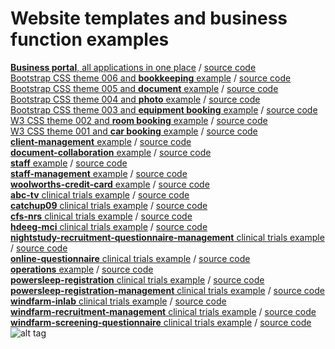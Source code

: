 # Website templates and business function examples

<a href=https://vmiis.github.io/business-portal/index.html><b>Business portal</b>, all applications in one place</a> / <a href=https://github.com/vmiis/business-portal>source code</a>    
<a href=https://vmiis.github.io/template-006/index.html>Bootstrap CSS theme 006 and <b>bookkeeping</b> example</a> / <a href=https://github.com/vmiis/template-006>source code</a>    
<a href=https://vmiis.github.io/template-005/index.html>Bootstrap CSS theme 005 and <b>document</b> example</a> / <a href=https://github.com/vmiis/template-005>source code</a>    
<a href=https://vmiis.github.io/template-004/index.html>Bootstrap CSS theme 004 and <b>photo</b> example</a> / <a href=https://github.com/vmiis/template-004>source code</a>    
<a href=https://vmiis.github.io/template-003/index.html>Bootstrap CSS theme 003 and <b>equipment booking</b> example</a> / <a href=https://github.com/vmiis/template-003>source code</a>    
<a href=https://vmiis.github.io/template-002/index.html>W3 CSS theme 002 and <b>room booking</b> example</a> / <a href=https://github.com/vmiis/template-002>source code</a>    
<a href=https://vmiis.github.io/template-001/index.html>W3 CSS theme 001 and <b>car booking</b> example</a> / <a href=https://github.com/vmiis/template-001>source code</a>  
<a href='https://vmiis.github.io/client-management/index.html'><b>client-management</b> example</a> / <a href=https://github.com/vmiis/client-management>source code</a>  
<a href='https://vmiis.github.io/document-collaboration/index.html'><b>document-collaboration</b> example</a> / <a href=https://github.com/vmiis/document-collaboration>source code</a>  
<a href='https://vmiis.github.io/staff/index.html'><b>staff</b> example</a> / <a href=https://github.com/vmiis/staff>source code</a>  
<a href='https://vmiis.github.io/staff-management/index.html'><b>staff-management</b> example</a> / <a href=https://github.com/vmiis/staff-management>source code</a>  
<a href='https://vmiis.github.io/woolworths-credit-card/index.html'><b>woolworths-credit-card</b> example</a> / <a href=https://github.com/vmiis/woolworths-credit-card>source code</a>  
<a href='https://woolcock-imr.github.io/abc-tv/index.html'><b>abc-tv</b> clinical trials example</a> / <a href=https://github.com/woolcock-imr/abc-tv>source code</a>  
<a href='https://woolcock-imr.github.io/catchup09/index.html?database=demonstration'><b>catchup09</b> clinical trials example</a> / <a href=https://github.com/woolcock-imr/abc-tv>source code</a>  
<a href='https://woolcock-imr.github.io/cfs-nrs/index.html?database=development'><b>cfs-nrs</b> clinical trials example</a> / <a href=https://github.com/woolcock-imr/cfs-nrs>source code</a>  
<a href='https://woolcock-imr.github.io/hdeeg-mci/index.html?database=development'><b>hdeeg-mci</b> clinical trials example</a> / <a href=https://github.com/woolcock-imr/hdeeg-mci>source code</a>  
<a href='https://woolcock-imr.github.io/nightstudy-recruitment-questionnaire-management/index.html?database=development'><b>nightstudy-recruitment-questionnaire-management</b> clinical trials example</a> / <a href=https://github.com/woolcock-imr/nightstudy-recruitment-questionnaire-management>source code</a>  
<a href='https://woolcock-imr.github.io/online-questionnaire/index.html?database=development'><b>online-questionnaire</b> clinical trials example</a> / <a href=https://github.com/woolcock-imr/online-questionnaire>source code</a>  
<a href='https://woolcock-imr.github.io/operations/index.html?database=development'><b>operations</b> example</a> / <a href=https://github.com/woolcock-imr/operations>source code</a>  
<a href='https://woolcock-imr.github.io/powersleep-registration/index.html?database=development'><b>powersleep-registration</b> clinical trials example</a> / <a href=https://github.com/woolcock-imr/powersleep-registration>source code</a>  
<a href='https://woolcock-imr.github.io/powersleep-registration-management/index.html?database=development'><b>powersleep-registration-management</b> clinical trials example</a> / <a href=https://github.com/woolcock-imr/powersleep-registration-management>source code</a>  
<a href='https://woolcock-imr.github.io/windfarm-inlab/index.html?database=development'><b>windfarm-inlab</b> clinical trials example</a> / <a href=https://github.com/woolcock-imr/windfarm-inlab>source code</a>  
<a href='https://woolcock-imr.github.io/windfarm-recruitment-management/index.html?database=development'><b>windfarm-recruitment-management</b> clinical trials example</a> / <a href=https://github.com/woolcock-imr/windfarm-recruitment-management>source code</a>   
<a href='https://woolcock-imr.github.io/windfarm-screening-questionnaire/index.html?database=development'><b>windfarm-screening-questionnaire</b> clinical trials example</a> / <a href=https://github.com/woolcock-imr/windfarm-screening-questionnaire>source code</a>  
![alt tag](https://vmiis.github.io/images/structure.png)

